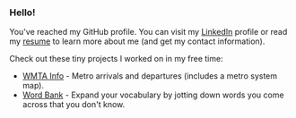 ### Hello!

You've reached my GitHub profile. You can visit my [LinkedIn](https://www.linkedin.com/in/jeffbaranski/) profile or read my [resume](https://www.jeffbaranski.com/resume) to learn more about me (and get my contact information).

Check out these tiny projects I worked on in my free time:
 - [WMTA Info](https://wmta.jeffbaranski.com) - Metro arrivals and departures (includes a metro system map).
 - [Word Bank](https://word-bank.jeffbaranski.com/) - Expand your vocabulary by jotting down words you come across that you don't know.
